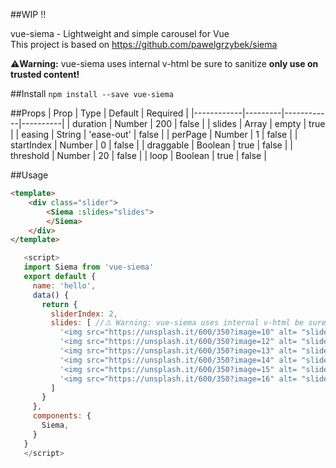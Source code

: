 
##WIP !!

vue-siema - Lightweight and simple carousel for Vue <br>
This project is based on https://github.com/pawelgrzybek/siema

⚠️️**Warning:** vue-siema uses internal v-html be sure to sanitize **only use on trusted content!**


##Install 
```npm install --save vue-siema```

##Props 
| Prop       | Type    | Default    | Required |
|------------|---------|------------|----------|
| duration   | Number  | 200        | false    |
| slides     | Array   | empty      | true     |
| easing     | String  | 'ease-out' | false    |
| perPage    | Number  | 1          | false    |
| startIndex | Number  | 0          | false    |
| draggable  | Boolean | true       | false    |
| threshold  | Number  | 20         | false    |
| loop       | Boolean | true       | false    |




##Usage 
```html
<template>
    <div class="slider">
        <Siema :slides="slides">
        </Siema>
    </div>
</template>
```
```js
   <script>
   import Siema from 'vue-siema'
   export default {
     name: 'hello',
     data() {
       return {
         sliderIndex: 2,
         slides: [ //⚠️️ Warning: vue-siema uses internal v-html be sure to sanitize!
           '<img src="https://unsplash.it/600/350?image=10" alt= "slide" />',
           '<img src="https://unsplash.it/600/350?image=12" alt= "slide" />',
           '<img src="https://unsplash.it/600/350?image=13" alt= "slide" />',
           '<img src="https://unsplash.it/600/350?image=14" alt= "slide" />',
           '<img src="https://unsplash.it/600/350?image=15" alt= "slide" />',
           '<img src="https://unsplash.it/600/350?image=16" alt= "slide" />',
         ]
       }
     },
     components: {
       Siema,
     }
   }
   </script>
```

